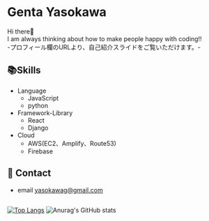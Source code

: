 # Genta Yasokawa
Hi there👋<br/>
I am always thinking about how to make people happy with coding!!<br/>
-プロフィール欄のURLより、自己紹介スライドをご覧いただけます。-
## 📚Skills
- Language
  - JavaScript
  - python
- Framework-Library
  - React
  - Django
- Cloud
  - AWS(EC2、Amplify、Route53)
  - Firebase
## 📧 Contact
- email yasokawag@gmail.com

##
[![Top Langs](https://github-readme-stats.vercel.app/api/top-langs/?username=kiki-jiji01)](https://github.com/kiki-jiji01/github-readme-stats)
![Anurag's GitHub stats](https://github-readme-stats.vercel.app/api?username=kiki-jiji01&show_icons=true&theme=radical)

<!--
**kiki-jiji01/kiki-jiji01** is a ✨ _special_ ✨ repository because its `README.md` (this file) appears on your GitHub profile.

Here are some ideas to get you started:

- 🔭 I’m currently working on ...
- 🌱 I’m currently learning ...
- 👯 I’m looking to collaborate on ...
- 🤔 I’m looking for help with ...
- 💬 Ask me about ...
- 📫 How to reach me: ...
- 😄 Pronouns: ...
- ⚡ Fun fact: ...
-->
